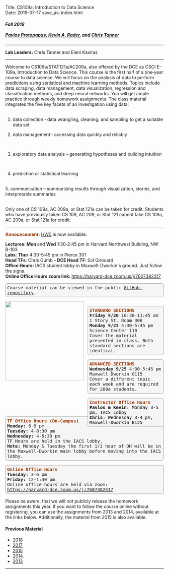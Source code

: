 Title: CS109a: Introduction to Data Science <br>
Date: 2019-07-17
save_as: index.html


<h5>
Fall 2019 <br><br>
<a href="https://iacs.seas.harvard.edu/people/pavlos-protopapas">Pavlos Protopapas</a>,  <a href='https://statistics.fas.harvard.edu/people/kevin-rader'>Kevin A. Rader</a>, and <a href="https://iacs.seas.harvard.edu/people/chris-tanner">Chris Tanner</a></h5>

<hr>

<style>
pre {
  background-color: #F5F5F5;
  display: block;
  font-family: monospace;
  font-size: 14px;
  white-space: pre;
  border-color: #999999;
  border-width: 1px;
  border-style: solid;
  border-radius: 6px;
  margin: 1em 0;
  padding: 5px;
  white-space: pre-wrap;
}

.containerMain {
    display: flex;
    width: 100%;
    height: 300px;
}

.contentA {
    flex: 1;
    flex-direction:column;
 }

.contentB {
    flex: 3;
  }
</style>
<p><strong>Lab Leaders:</strong> Chris Tanner and Eleni Kaxiras</p>
<hr>

<p>Welcome to CS109a/STAT121a/AC209a, also offered by the DCE as CSCI E-109a, Introduction to Data Science. This course is the first half of a one‐year course to data science. We will focus on the analysis of data to perform predictions using statistical and machine learning methods. Topics include data scraping, data management, data visualization, regression and classification methods, and deep neural networks. You will get ample practice through weekly homework assignments. The class material integrates the five key facets of an investigation using data:
<br/><br/>

1. data collection ‐ data wrangling, cleaning, and sampling to get a suitable data set <br>

2. data management ‐ accessing data quickly and reliably
<br>

3. exploratory data analysis – generating hypotheses and building intuition
<br>

4. prediction or statistical learning
<br>
5. communication – summarizing results through visualization, stories, and interpretable summaries
<br/> <br/>


Only one of CS 109a, AC 209a, or Stat 121a can be taken for credit. Students who have previously taken CS 109, AC 209, or Stat 121 cannot take CS 109a, AC 209a, or Stat 121a for credit.


<hr>
<span style="color: #993300;"><strong>Announcement:</strong></span> <a href="https://canvas.harvard.edu/courses/61942/assignments/306006">HW0</a> is now available.
<br/>

<strong>Lectures: Mon </strong> and <strong>Wed</strong> 1:30‐2:45 pm in Harvard Northwest Building, NW B-103
<br/>
<strong>Labs</strong>: <strong>Thur</strong> 4:30-5:45 pm in Pierce 301
</br>
<strong>Head TFs</strong>: Chris Gumb <strong> - DCE Head TF</strong>: Sol Girouard
</br>
<strong>Office Hours:</strong> IACS student lobby in Maxwell-Dworkin's ground. Just follow the signs.
<br/>
<strong>Online Office Hours zoom link: </strong><a href="https://harvard-dce.zoom.us/j/7607382317">https://harvard-dce.zoom.us/j/7607382317</a>


<pre>Course material can be viewed in the public <a href="https://github.com/Harvard-IACS/2019-CS109A/tree/master/content">GitHub repository</a>.</pre>


<div class="containerMain">
<div class="containerA">
<img src="https://harvard-iacs.github.io/2018-CS109A/images/CS109AImage.png"  style="width:250px"/>
</div>

<div class="containerB">&nbsp&nbsp&nbsp </div>
<div class="containerB">

<pre>
<span style="color: #993300;"><strong>STANDARD SECTIONS</strong></span>
<strong>Friday 9/20</strong> 10:30-11:45 am 1 Story St. Room 306
<strong>Monday 9/23</strong> 4:30-5:45 pm Science Center 110
Cover the material presented in class. Both standard sections are identical.<br /></span></pre>

<pre><span style="color: #993300;"><strong>ADVANCED SECTIONS</strong></span>
<strong>Wednesday 9/25</strong> 4:30-5:45 pm Maxwell Dworkin G115
Cover a different topic each week and are required for 209a students.<br /></pre>

<pre><span style="color: #993300;"><strong>Instructor Office Hours</strong></span><br /><span style="color: #000000;"><strong>Pavlos & Kevin</strong>: Monday 3-5 pm, IACS Lobby</span>
<span style="color: #000000;"><strong>Chris</strong>: Wednesday 3-4 pm, Maxwell-Dworkin B125</span>
</pre>

</div>
</div>
</div>




<br/>
<br/>
<br/>

<div>
<pre><strong><span style="color: #993300;">TF Office Hours (On-Campus)</span></strong><strong><span style="color: #993300;"></span></strong>
<strong>Monday:</strong> 6-9 pm
<strong>Tuesday:</strong> 4-8:30 pm
<strong>Wednesday:</strong> 4-6:30 pm
TF Hours are held in the IACS lobby.
<strong>Note:</strong> Monday & Tuesday the first 1/2 hour of OH will be in the Maxwell-Dworkin main lobby before moving into the IACS lobby.</pre>

<pre><strong><span style="color: #993300;">Online Office Hours</span></strong><strong><span style="color: #993300;"></span></strong>
<strong>Tuesday:</strong> 3-6 pm
<strong>Friday:</strong> 12-1:30 pm
Online office hours are held via zoom:
<a href="https://harvard-dce.zoom.us/j/7607382317">https://harvard-dce.zoom.us/j/7607382317</a></pre>
<p>Please be aware, that we will not publicly release the homework assignments this year. If you want to follow the course online without registering, you can use the assignments from 2013 and 2014, available at the links below. Additionally, the material from 2015 is also available.</p>

<h4>Previous Material</h4>
<ul>
<li><a href="http://harvard-iacs.github.io/2018-CS109A">2018</a></li>
<li><a href="http://harvard-iacs.github.io/2017-CS109A">2017</a></li>
<li><a href="http://cs109.github.io/2015">2015</a></li>
<li><a href="http://cs109.github.io/2014/index.html">2014</a>.</li>
<li><a href="https://github.com/cs109/content">2013</a></li>
</ul>
</div>

<hr />
